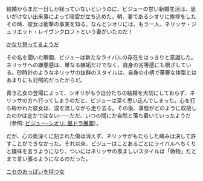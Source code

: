 <!-- title: ニセのおっぱい -->
<!-- relationship: Enemy -->

結婚からまだ一日しか経っていないというのに、ビジューの甘い新婚生活は、思いがけない出来事によって暗雲が立ち込めた。朝、妻であるシオリに挨拶をしたその時、彼女は衝撃の事実を知る。なんとシオリには、もう一人、ネリッサ・ジュリエット・レイヴンクロフトという妻がいたのだ！

[かなり怒ってるようだ](#embed:https://www.youtube.com/live/Tl7rUzJyc_0?t=5243)

その名を聞いた瞬間、ビジューは新たなライバルの存在をはっきりと意識した。ネリッサへの嫌悪感は、単なる嫉妬だけでなく、自身の劣等感にも根ざしている。砂時計のようなネリッサの抜群のスタイルは、自身の小柄で華奢な体型とはあまりにも対照的だったからだ。

青き乙女の登場によって、シオリがもう自分たちの結婚を大切にしておらず、ネリッサの方へ行ってしまうのだと、ビジューは深く思い込んでしまった。心を打ち砕かれた彼女は、涙を流しながら走り去る。その後、事態がどのように収拾したのかは定かではない――ただ、いつの間にか自然と落ち着いていったようだ（参照: [ビジュー-シオリ: 昼ドラ展開](#edge:shiori-bijou)）。

だが、心の奥深くに刻まれた傷は消えず、ネリッサがもたらした痛みは決して許すことができなかった。それ以来、ビジューはことあるごとにライバルへちくりと嫌味を言うようになり、ついにはネリッサの羨ましいスタイルは「偽物」だとまで言い張るようになるのだった。

[ニセのおっぱいを持つ女](#embed:https://www.youtube.com/live/Tl7rUzJyc_0?t=8396)
